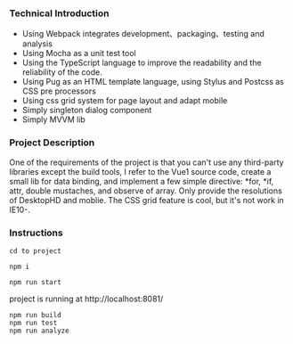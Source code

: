 
### Technical Introduction

- Using Webpack integrates development、packaging、testing and analysis
- Using Mocha as a unit test tool
- Using the TypeScript language to improve the readability and the reliability of the code.
- Using Pug as an HTML template language, using Stylus and Postcss as CSS pre processors
- Using css grid system for page layout and adapt mobile
- Simply singleton dialog component
- Simply MVVM lib


### Project Description

One of the requirements of the project is that you can't use any third-party libraries except the build tools, I refer to the Vue1 source code, create a small lib for data binding, and implement a few simple directive: *for, *if, attr, double mustaches, and observe of array.
Only provide the resolutions of DesktopHD and moblie. The CSS grid feature is cool, but it's not work in IE10-.

### Instructions

```
cd to project

npm i

npm run start
```
project is running at http://localhost:8081/
```
npm run build
npm run test
npm run analyze
```
